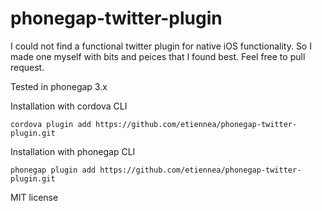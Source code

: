 phonegap-twitter-plugin
=======================

I could not find a functional twitter plugin for native iOS functionality. 
So I made one myself with bits and peices that I found best. 
Feel free to pull request.

Tested in phonegap 3.x

Installation with cordova CLI

    cordova plugin add https://github.com/etiennea/phonegap-twitter-plugin.git
  
Installation with phonegap CLI

    phonegap plugin add https://github.com/etiennea/phonegap-twitter-plugin.git

MIT license
